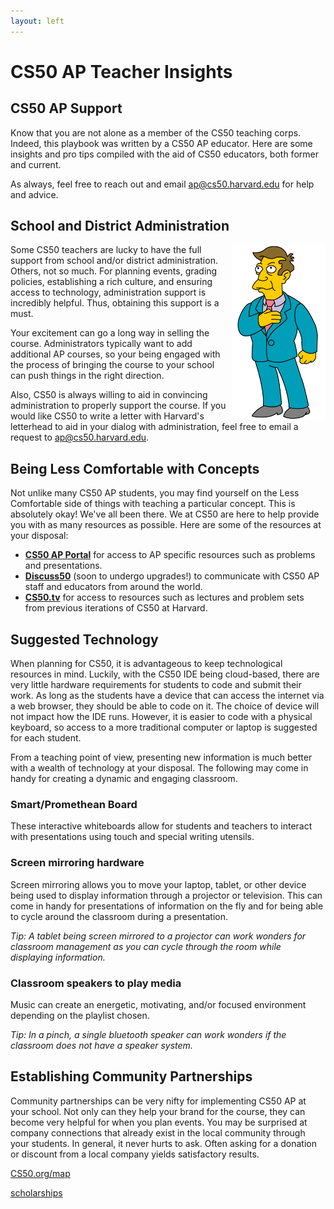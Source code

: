 ```yaml
---
layout: left
---
```


# CS50 AP Teacher Insights

## CS50 AP Support
Know that you are not alone as a member of the CS50 teaching corps. Indeed, this playbook was written by a CS50 AP educator. Here are some insights and pro tips compiled with the aid of CS50 educators, both former and current.

As always, feel free to reach out and email [ap@cs50.harvard.edu](mailto:ap@cs50.harvard.edu) for help and advice.

## School and District Administration

<img src="principal.gif" alt="principal" width="150" align="right">

Some CS50 teachers are lucky to have the full support from school and/or district administration. Others, not so much. For planning events, grading policies, establishing a rich culture, and ensuring access to technology, administration support is incredibly helpful. Thus, obtaining this support is a must.

Your excitement can go a long way in selling the course. Administrators typically want to add additional AP courses, so your being engaged with the process of bringing the course to your school can push things in the right direction.

Also, CS50 is always willing to aid in convincing administration to properly support the course. If you would like CS50 to write a letter with Harvard's letterhead to aid in your dialog with administration, feel free to email a request to ap@cs50.harvard.edu.

## Being Less Comfortable with Concepts

Not unlike many CS50 AP students, you may find yourself on the Less Comfortable side of things with teaching a particular concept. This is absolutely okay! We've all been there. We at CS50 are here to help provide you with as many resources as possible. Here are some of the resources at your disposal:

* [**CS50 AP Portal**](https://ap.cs50.net/) for access to AP specific resources such as problems and presentations.
* [**Discuss50**](https://openid.edx.org/openid/provider/login/?openid.assoc_handle=%7BHMAC-SHA1%7D%7B595e5112%7D%7BV3n3%2Fw%3D%3D%7D&openid.claimed_id=http%3A%2F%2Fspecs.openid.net%2Fauth%2F2.0%2Fidentifier_select&openid.identity=http%3A%2F%2Fspecs.openid.net%2Fauth%2F2.0%2Fidentifier_select&openid.mode=checkid_setup&openid.ns=http%3A%2F%2Fspecs.openid.net%2Fauth%2F2.0&openid.ns.sreg=http%3A%2F%2Fopenid.net%2Fextensions%2Fsreg%2F1.1&openid.realm=http%3A%2F%2Fapps.cs50.edx.org%2F&openid.return_to=http%3A%2F%2Fapps.cs50.edx.org%2Freturn%2F1%3Fjanrain_nonce%3D2017-07-06T18%253A00%253A24ZwHxugj&openid.sreg.required=email%2Cfullname) (soon to undergo upgrades!) to communicate with CS50 AP staff and educators from around the world.
* [**CS50.tv**](http://cs50.tv) for access to resources such as lectures and problem sets from previous iterations of CS50 at Harvard.

## Suggested Technology

When planning for CS50, it is advantageous to keep technological resources in mind. Luckily, with the CS50 IDE being cloud-based, there are very little hardware requirements for students to code and submit their work. As long as the students have a device that can access the internet via a web browser, they should be able to code on it. The choice of device will not impact how the IDE runs.  However, it is easier to code with a physical keyboard, so access to a more traditional computer or laptop is suggested for each student.

From a teaching point of view, presenting new information is much better with a wealth of technology at your disposal. The following may come in handy for creating a dynamic and engaging classroom.

### Smart/Promethean Board
These interactive whiteboards allow for students and teachers to interact with presentations using touch and special writing utensils.

### Screen mirroring hardware
Screen mirroring allows you to move your laptop, tablet, or other device being used to display information through a projector or television. This can come in handy for presentations of information on the fly and for being able to cycle around the classroom during a presentation.

_Tip: A tablet being screen mirrored to a projector can work wonders for classroom management as you can cycle through the room while displaying information._

### Classroom speakers to play media

Music can create an energetic, motivating, and/or focused environment depending on the playlist chosen.

_Tip: In a pinch, a single bluetooth speaker can work wonders if the classroom does not have a speaker system._

## Establishing Community Partnerships

Community partnerships can be very nifty for implementing CS50 AP at your school. Not only can they help your brand for the course, they can become very helpful for when you plan events. You may be surprised at company connections that already exist in the local community through your students. In general, it never hurts to ask. Often asking for a donation or discount from a local company yields satisfactory results.

[CS50.org/map](link:https://cs50.org/map)

 [scholarships](https://cs50.ly/scholarships)
